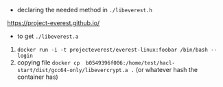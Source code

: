 - declaring the needed method in `./libeverest.h`

https://project-everest.github.io/
- to get `./libeverest.a`
1. `docker run -i -t projecteverest/everest-linux:foobar /bin/bash --login`
1. copying file `docker cp  b0549396f006:/home/test/hacl-start/dist/gcc64-only/libevercrypt.a .` (or whatever hash the container has)


